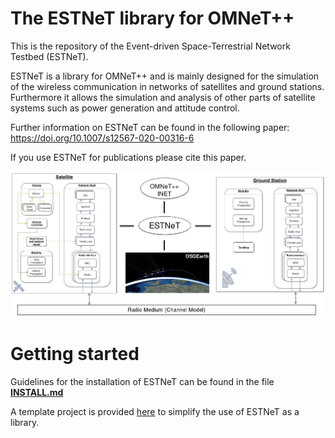 # The ESTNeT library for OMNeT++

This is the repository of the Event-driven Space-Terrestrial Network Testbed (ESTNeT).

ESTNeT is a library for OMNeT++ and is mainly designed for the simulation of the wireless communication in networks of satellites and ground stations. Furthermore it allows the simulation and analysis of other parts of satellite systems such as power generation and attitude control.

Further information on ESTNeT can be found in the following paper: https://doi.org/10.1007/s12567-020-00316-6

If you use ESTNeT for publications please cite this paper.

![A System Overview should be shown here.](./figures/estnet_diagram.png?raw=true "System overview")


# Getting started

Guidelines for the installation of ESTNeT can be found in the file **[INSTALL.md](INSTALL.md)**

A template project is provided [here](https://github.com/estnet-framework/estnet-template) to simplify the use of ESTNeT as a library.

